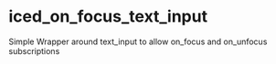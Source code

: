 # iced_on_focus_text_input
Simple Wrapper around text_input to allow on_focus and on_unfocus subscriptions
